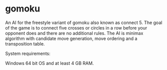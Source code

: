 # gomoku
An AI for the freestyle variant of gomoku also known as connect 5. The goal of the game is to connect five crosses or circles in a row before your opponent does and there are no additional rules. The AI is minimax algorithm with candidate move generation, move ordering and a transposition table.

System requirements:

Windows 64 bit OS and at least 4 GB RAM.
